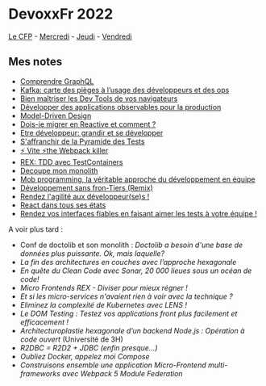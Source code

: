 # DevoxxFr 2022

[Le CFP](https://cfp.devoxx.fr/2022/talks) - [Mercredi](https://cfp.devoxx.fr/2022/byday/wed) - [Jeudi](https://cfp.devoxx.fr/2022/byday/thu) - [Vendredi](https://cfp.devoxx.fr/2022/byday/fri)

## Mes notes

 - [Comprendre GraphQL](./graphql.md)
 - [Kafka: carte des pièges à l’usage des développeurs et des ops](./kafka.md)
 - [Bien maîtriser les Dev Tools de vos navigateurs](./devtools.md)
 - [Développer des applications observables pour la production](./observabilite.md)
 - [Model-Driven Design](./model_driven_design.md)
 - [Dois-je migrer en Reactive et comment ?](./reactive.md)
 - [Etre développeur: grandir et se développer](./etre_developpeur.md)
 - [S'affranchir de la Pyramide des Tests](./pyramide_de_test.md)
 - [⚡️ Vite ⚡️the Webpack killer](./vite.md)
 - [REX: TDD avec TestContainers](./test_containers.md)
 - [Decoupe mon monolith](./decoupe_monolith.md)
 - [Mob programming, la véritable approche du développement en équipe](./mob_programming.md)
 - [Développement sans fron-Tiers (Remix)](./remix.md)
 - [Rendez l'agilité aux développeur(se)s !](./agilite_aux_devs.md)
 - [React dans tous ses états](./react.md)
 - [Rendez vos interfaces fiables en faisant aimer les tests à votre équipe !](./test_interfaces.md)

A voir plus tard :
 - Conf de doctolib et son monolith : _Doctolib a besoin d'une base de données plus puissante. Ok, mais laquelle?_
 - _La fin des architectures en couches avec l’approche hexagonale_
 - _En quête du Clean Code avec Sonar, 20 000 lieues sous un océan de code!_
 - _Micro Frontends REX - Diviser pour mieux régner !_
 - _Et si les micro-services n'avaient rien à voir avec la technique ?_
 - _Eliminez la complexité de Kubernetes avec LENS !_
 - _Le DOM Testing : Testez vos applications front plus facilement et efficacement !_
 - _Architecturoplastie hexagonale d’un backend Node.js : Opération à code ouvert_ (Université de 3H)
 - _R2DBC = R2D2 + JDBC (enfin presque...)_
 - _Oubliez Docker, appelez moi Compose_
 - _Construisons ensemble une application Micro-Frontend multi-frameworks avec Webpack 5 Module Federation_